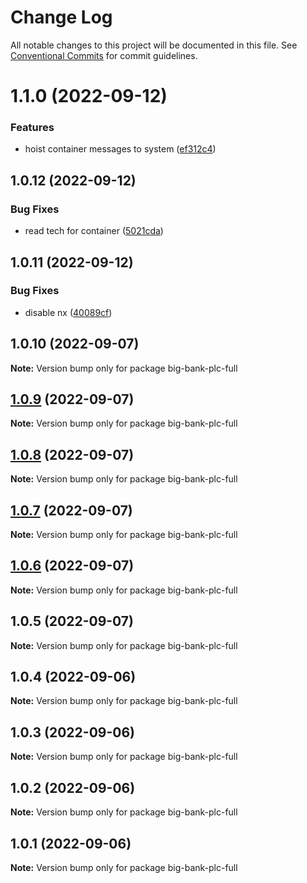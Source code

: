 # Change Log

All notable changes to this project will be documented in this file.
See [Conventional Commits](https://conventionalcommits.org) for commit guidelines.

# 1.1.0 (2022-09-12)


### Features

* hoist container messages to system ([ef312c4](https://github.com/c4mjs/c4mjs/commit/ef312c46a9ba419eac57c0cab1d8b1775b0e94f3))





## 1.0.12 (2022-09-12)


### Bug Fixes

* read tech for container ([5021cda](https://github.com/c4mjs/c4mjs/commit/5021cda02dc7ecd86cf6b82eb543e236c5d64477))





## 1.0.11 (2022-09-12)


### Bug Fixes

* disable nx ([40089cf](https://github.com/c4mjs/c4mjs/commit/40089cf787b203cfc042b8d9859229502080ad3e))





## 1.0.10 (2022-09-07)

**Note:** Version bump only for package big-bank-plc-full





## [1.0.9](https://github.com/JonathanTurnock/c4mjs/compare/big-bank-plc-full@1.0.8...big-bank-plc-full@1.0.9) (2022-09-07)

**Note:** Version bump only for package big-bank-plc-full





## [1.0.8](https://github.com/JonathanTurnock/c4mjs/compare/big-bank-plc-full@1.0.7...big-bank-plc-full@1.0.8) (2022-09-07)

**Note:** Version bump only for package big-bank-plc-full





## [1.0.7](https://github.com/JonathanTurnock/c4mjs/compare/big-bank-plc-full@1.0.6...big-bank-plc-full@1.0.7) (2022-09-07)

**Note:** Version bump only for package big-bank-plc-full





## [1.0.6](https://github.com/JonathanTurnock/c4mjs/compare/big-bank-plc-full@1.0.5...big-bank-plc-full@1.0.6) (2022-09-07)

**Note:** Version bump only for package big-bank-plc-full





## 1.0.5 (2022-09-07)

**Note:** Version bump only for package big-bank-plc-full





## 1.0.4 (2022-09-06)

**Note:** Version bump only for package big-bank-plc-full





## 1.0.3 (2022-09-06)

**Note:** Version bump only for package big-bank-plc-full





## 1.0.2 (2022-09-06)

**Note:** Version bump only for package big-bank-plc-full





## 1.0.1 (2022-09-06)

**Note:** Version bump only for package big-bank-plc-full
